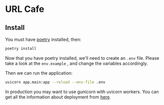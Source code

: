 # URL Cafe

## Install

You must have [poetry](https://python-poetry.org/) installed, then:

```bash
poetry install
```

Now that you have poetry installed, we'll need to create an `.env` file. Please take a look at the `env.example` , and change the variables accordingly.

Then we can run the application:

```bash
uvicorn app.main:app --reload --env-file .env
```

In production you may want to use gunicorn with uvicorn workers. You can get all the information about deployment from [here](https://www.uvicorn.org/deployment/).
 